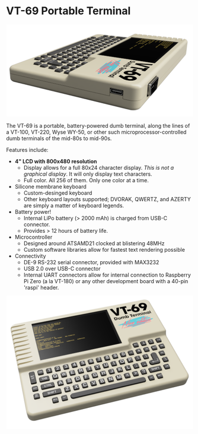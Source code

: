 # VT-69 Portable Terminal

![Side View Image](https://github.com/bbenchoff/Dumb-Badge/blob/master/Web-Assets/SideViewRender.png)

The VT-69 is a portable, battery-powered dumb terminal, along the lines of a VT-100, VT-220, Wyse WY-50, or other such microprocessor-controlled dumb terminals of the mid-80s to mid-90s.

Features include:
* **4" LCD with 800x480 resolution**
  * Display allows for a full 80x24 character display. *This is not a graphical display*. It will only display text characters.
  * Full color. All 256 of them. Only one color at a time.
* Silicone membrane keyboard
  * Custom-desinged keyboard
  * Other keyboard layouts supported; DVORAK, QWERTZ, and AZERTY are simply a matter of keyboard legends.
* Battery power!
  * Internal LiPo battery (> 2000 mAh) is charged from USB-C connector.
  * Provides > 12 hours of battery life.
* Microcontroller
  * Designed around ATSAMD21 clocked at blistering 48MHz
  * Custom software libraries allow for fastest text rendering possible
* Connectivity
  * DE-9 RS-232 serial connector, provided with MAX3232
  * USB 2.0 over USB-C connector
  * Internal UART connectors allow for internal connection to Raspberry Pi Zero (a la VT-180) or any other development board with a 40-pin 'raspi' header.
  
![Front View Image](https://github.com/bbenchoff/Dumb-Badge/blob/master/Web-Assets/FullFrontal.png)
